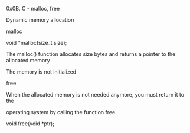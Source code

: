 0x0B. C - malloc, free

Dynamic memory allocation

malloc

void *malloc(size_t size);

The malloc() function allocates size bytes and returns a pointer to the allocated
memory

The memory is not initialized

free

When the allocated memory is not needed anymore, you must return it to the

operating system by calling the function free.

void free(void *ptr);
